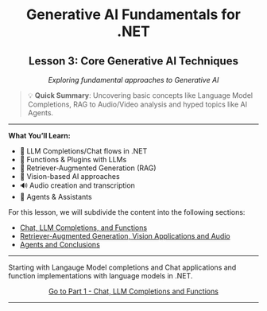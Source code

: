 <div align="center">
    <h1>Generative AI Fundamentals for .NET</h1>
    <h2>Lesson 3: Core Generative AI Techniques</h2>
    <p><em>Exploring fundamental approaches to Generative AI</em></p>
</div>

> 💡 **Quick Summary**: Uncovering basic concepts like Language Model Completions, RAG to Audio/Video analysis and hyped topics like AI Agents.

---

**What You’ll Learn:**
- 🌟 LLM Completions/Chat flows in .NET  
- 🔗 Functions & Plugins with LLMs  
- 🔎 Retriever-Augmented Generation (RAG)  
- 👀 Vision-based AI approaches  
- 🔊 Audio creation and transcription  
- 🧩 Agents & Assistants

For this lesson, we will subdivide the content into the following sections:
- [Chat, LLM Completions, and Functions](01-lm-completions-functions.md)
- [Retriever-Augmented Generation, Vision Applications and Audio](02-rag-vision-audio.md)
- [Agents and Conclusions](03-agents-conclusions.md)

---

Starting with Langauge Model completions and Chat applications and function implementations with language models in .NET.

<p align="center">
    <a href="../03-CoreGenerativeAITechniques/01-lm-completions-functions.md">Go to Part 1 - Chat, LLM Completions and Functions</a>
</p>

---